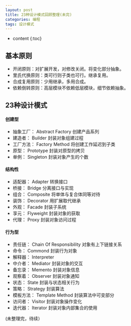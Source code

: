 ```yaml
---
layout: post
title: 23种设计模式回顾整理(未完)
categories: 编程
tags: 设计模式
---
```


* content
{:toc}

## 基本原则  

* 开闭原则：对扩展开发，对修改关闭。将变化部分抽象。  
* 里氏代换原则：类可行则子类也可行。继承复用。  
* 合成复用原则：少用继承，多用合成。  
* 依赖倒转原则：高层模块不依赖低层模块，细节依赖抽象。  

<!--more-->

## 23种设计模式  

#### 创建型

* 抽象工厂： Abstract Factory 创建产品系列  
* 建造者： Builder 封装对象组建过程  
* 工厂方法： Factory Method 将创建工作延迟到子类  
* 原型： Prototype 封装对原型的拷贝  
* 单例： Singleton 封装对象产生的个数  

#### 结构性  

* 适配器： Adapter 转换接口  
* 桥接： Bridge 分离接口与实现  
* 组合： Composite 将单体与复合体同等对待  
* 装饰： Decorator 用扩展取代继承  
* 外观： Facade 封装子系统  
* 享元： Flyweight 封装对象的获取  
* 代理： Proxy 封装对象访问过程  

#### 行为型  

* 责任链： Chain Of Responsibility 对象有上下链接关系  
* 命令： Commond 封装行为对象  
* 解释器： Interpreter  
* 中介者： Mediator 封装对象的交互  
* 备忘录： Memento 封装对象信息  
* 观察着： Observer 封装对象通知  
* 状态： State 封装与状态相关行为  
* 策略： Strategy 封装算法  
* 模板方法： Template Method 封装算法中可变部分  
* 访问者： Visitor 封装对象操作变化  
* 迭代器： Iterator 封装对象内部集合的使用  

(未整理完，待续）